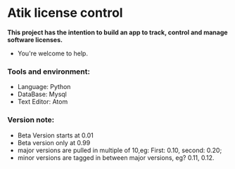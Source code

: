 # Atik license control

**This project has the intention to build an app to track, control and manage software licenses.**

* You're welcome to help.


### Tools and environment: 

* Language: Python
* DataBase: Mysql
* Text Editor: Atom

### Version note: 

 * Beta Version starts at 0.01
 * Beta version only at 0.99
 * major versions are pulled in multiple of 10,eg: First: 0.10, second: 0.20;
 * minor versions are tagged in between major versions, eg? 0.11, 0.12.
 

